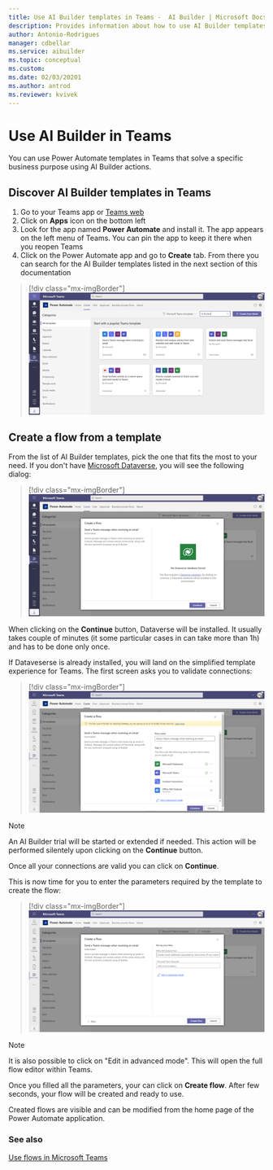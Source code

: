 ```yaml
---
title: Use AI Builder templates in Teams -  AI Builder | Microsoft Docs
description: Provides information about how to use AI Builder templates in Teams
author: Antonio-Rodrigues
manager: cdbellar
ms.service: aibuilder
ms.topic: conceptual
ms.custom: 
ms.date: 02/03/20201
ms.author: antrod
ms.reviewer: kvivek
---
```


# Use AI Builder in Teams


You can use Power Automate templates in Teams that solve a specific business purpose using AI Builder actions.

## Discover AI Builder templates in Teams

1. Go to your Teams app or [Teams web](https://teams.microsoft.com)
1. Click on **Apps** icon on the bottom left
1. Look for the app named **Power Automate** and install it. The app appears on the left menu of Teams. You can pin the app to keep it there when you reopen Teams
1. Click on the Power Automate app and go to **Create** tab. From there you can search for the AI Builder templates listed in the next section of this documentation
    
> [!div class="mx-imgBorder"]
> ![Templates list](media/templates-list.png "Templates list")

## Create a flow from a template
From the list of AI Builder templates, pick the one that fits the most to your need. If you don't have [Microsoft Dataverse](https://docs.microsoft.com/en-us/powerapps/maker/data-platform/data-platform-intro), you will see the following dialog:

> [!div class="mx-imgBorder"]
> ![No Dataverse list](media/no-dataverse.png "No Dataverse action")

When clicking on the **Continue** button, Dataverse will be installed. It usually takes couple of minutes (it some particular cases in can take more than 1h) and has to be done only once.

If Dataveserse is already installed, you will land on the simplified template experience for Teams. The first screen asks you to validate connections:
 
> [!div class="mx-imgBorder"]
> ![Start trial](media/start-trial.png "Start trial")

>[!NOTE]
>
>An AI Builder trial will be started or extended if needed. This action will be performed silentely upon clicking on the **Continue** button.

Once all your connections are valid you can click on **Continue**.

This is now time for you to enter the parameters required by the template to create the flow:

 > [!div class="mx-imgBorder"]
 > ![Create flow](media/create-flow.png "Create flow")

>[!NOTE]
>
>It is also possible to click on "Edit in advanced mode". This will open the full flow editor within Teams. 


Once you filled all the parameters, your can click on **Create flow**. After few seconds, your flow will be created and ready to use.

Created flows are visible and can be modified from the home page of the Power Automate application.


### See also

[Use flows in Microsoft Teams](https://docs.microsoft.com/en-us/power-automate/teams/overview)






